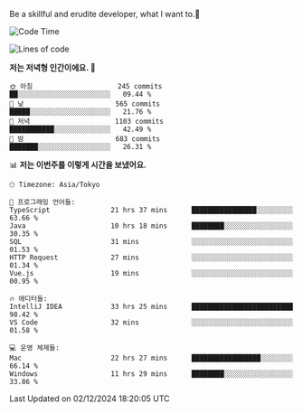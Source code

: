 Be a skillful and erudite developer, what I want to.👶

<!--START_SECTION:waka-->
![Code Time](http://img.shields.io/badge/Code%20Time-1%2C455%20hrs%2044%20mins-blue)

![Lines of code](https://img.shields.io/badge/%EC%A0%80%EB%8A%94%20%EC%97%AC%ED%83%9C%EA%B9%8C%EC%A7%80%20-913.4%20thousand%20%EC%A4%84%EC%9D%98%20%EC%BD%94%EB%93%9C%EB%A5%BC%20%EC%9E%91%EC%84%B1%ED%96%88%EC%96%B4%EC%9A%94.-blue)

**저는 저녁형 인간이에요. 🦉** 

```text
🌞 아침                     245 commits         ██░░░░░░░░░░░░░░░░░░░░░░░   09.44 % 
🌆 낮　                     565 commits         █████░░░░░░░░░░░░░░░░░░░░   21.76 % 
🌃 저녁                     1103 commits        ███████████░░░░░░░░░░░░░░   42.49 % 
🌙 밤　                     683 commits         ███████░░░░░░░░░░░░░░░░░░   26.31 % 
```


📊 **저는 이번주를 이렇게 시간을 보냈어요.** 

```text
🕑︎ Timezone: Asia/Tokyo

💬 프로그래밍 언어들: 
TypeScript               21 hrs 37 mins      ████████████████░░░░░░░░░   63.66 % 
Java                     10 hrs 18 mins      ████████░░░░░░░░░░░░░░░░░   30.35 % 
SQL                      31 mins             ░░░░░░░░░░░░░░░░░░░░░░░░░   01.53 % 
HTTP Request             27 mins             ░░░░░░░░░░░░░░░░░░░░░░░░░   01.34 % 
Vue.js                   19 mins             ░░░░░░░░░░░░░░░░░░░░░░░░░   00.95 % 

🔥 에디터들: 
IntelliJ IDEA            33 hrs 25 mins      █████████████████████████   98.42 % 
VS Code                  32 mins             ░░░░░░░░░░░░░░░░░░░░░░░░░   01.58 % 

💻 운영 체제들: 
Mac                      22 hrs 27 mins      █████████████████░░░░░░░░   66.14 % 
Windows                  11 hrs 29 mins      ████████░░░░░░░░░░░░░░░░░   33.86 % 
```


 Last Updated on 02/12/2024 18:20:05 UTC
<!--END_SECTION:waka-->
